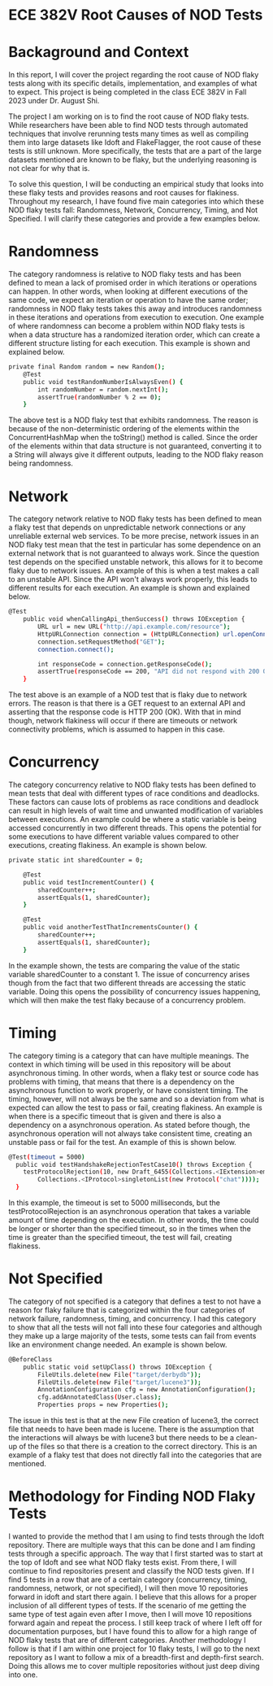 # ECE 382V Root Causes of NOD Tests

# Backaground and Context

In this report, I will cover the project regarding the root cause of NOD flaky tests along with its specific details, implementation, and examples of what to expect. This project is being completed in the class ECE 382V in Fall 2023 under Dr. August Shi. 

The project I am working on is to find the root cause of NOD flaky tests. While researchers have been able to find NOD tests through automated techniques that involve rerunning tests many times as well as compiling them into large datasets like Idoft and FlakeFlagger, the root cause of these tests is still unknown. More specifically, the tests that are a part of the large datasets mentioned are known to be flaky, but the underlying reasoning is not clear for why that is. 

To solve this question, I will be conducting an empirical study that looks into these flaky tests and provides reasons and root causes for flakiness. Throughout my research, I have found five main categories into which these NOD flaky tests fall: Randomness, Network, Concurrency, Timing, and Not Specified. I will clarify these categories and provide a few examples below.

# Randomness

The category randomness is relative to NOD flaky tests and has been defined to mean a lack of promised order in which iterations or operations can happen. In other words, when looking at different executions of the same code, we expect an iteration or operation to have the same order; randomness in NOD flaky tests takes this away and introduces randomness in these iterations and operations from execution to execution. One example of where randomness can become a problem within NOD flaky tests is when a data structure has a randomized iteration order, which can create a different structure listing for each execution. This example is shown and explained below.

```bash
private final Random random = new Random();
    @Test
    public void testRandomNumberIsAlwaysEven() {
        int randomNumber = random.nextInt();
        assertTrue(randomNumber % 2 == 0);  
    }
```
The above test is a NOD flaky test that exhibits randomness. The reason is because of the non-deterministic ordering of the elements within the ConcurrentHashMap when the toString() method is called. Since the order of the elements within that data structure is not guaranteed, converting it to a String will always give it different outputs, leading to the NOD flaky reason being randomness.

# Network

The category network relative to NOD flaky tests has been defined to mean a flaky test that depends on unpredictable network connections or any unreliable external web services. To be more precise, network issues in an NOD flaky test mean that the test in particular has some dependence on an external network that is not guaranteed to always work. Since the question test depends on the specified unstable network, this allows for it to become flaky due to network issues. An example of this is when a test makes a call to an unstable API. Since the API won't always work properly, this leads to different results for each execution. An example is shown and explained below.

```bash
@Test
    public void whenCallingApi_thenSuccess() throws IOException {
        URL url = new URL("http://api.example.com/resource");
        HttpURLConnection connection = (HttpURLConnection) url.openConnection();
        connection.setRequestMethod("GET");
        connection.connect();

        int responseCode = connection.getResponseCode();
        assertTrue(responseCode == 200, "API did not respond with 200 OK");
    }
```
The test above is an example of a NOD test that is flaky due to network errors. The reason is that there is a GET request to an external API and asserting that the response code is HTTP 200 (OK). With that in mind though, network flakiness will occur if there are timeouts or network connectivity problems, which is assumed to happen in this case.

# Concurrency

The category concurrency relative to NOD flaky tests has been defined to mean tests that deal with different types of race conditions and deadlocks. These factors can cause lots of problems as race conditions and deadlock can result in high levels of wait time and unwanted modification of variables between executions. An example could be where a static variable is being accessed concurrently in two different threads. This opens the potential for some executions to have different variable values compared to other executions, creating flakiness. An example is shown below.

```bash
private static int sharedCounter = 0;

    @Test
    public void testIncrementCounter() {
        sharedCounter++;
        assertEquals(1, sharedCounter);
    }

    @Test
    public void anotherTestThatIncrementsCounter() {
        sharedCounter++;
        assertEquals(1, sharedCounter);
    }
```

In the example shown, the tests are comparing the value of the static variable sharedCounter to a constant 1. The issue of concurrency arises though from the fact that two different threads are accessing the static variable. Doing this opens the possibility of concurrency issues happening, which will then make the test flaky because of a concurrency problem.

# Timing

The category timing is a category that can have multiple meanings. The context in which timing will be used in this repository will be about asynchronous timing. In other words, when a flaky test or source code has problems with timing, that means that there is a dependency on the asynchronous function to work properly, or have consistent timing. The timing, however, will not always be the same and so a deviation from what is expected can allow the test to pass or fail, creating flakiness. An example is when there is a specific timeout that is given and there is also a dependency on a asynchronous operation. As stated before though, the asynchronous operation will not always take consistent time, creating an unstable pass or fail for the test. An example of this is shown below.

```bash
@Test(timeout = 5000)
  public void testHandshakeRejectionTestCase10() throws Exception {
    testProtocolRejection(10, new Draft_6455(Collections.<IExtension>emptyList(),
        Collections.<IProtocol>singletonList(new Protocol("chat"))));
  }
```

In this example, the timeout is set to 5000 milliseconds, but the testProtocolRejection is an asynchronous operation that takes a variable amount of time depending on the execution. In other words, the time could be longer or shorter than the specified timeout, so in the times when the time is greater than the specified timeout, the test will fail, creating flakiness.

# Not Specified

The category of not specified is a category that defines a test to not have a reason for flaky failure that is categorized within the four categories of network failure, randomness, timing, and concurrency. I had this category to show that all the tests will not fall into these four categories and although they make up a large majority of the tests, some tests can fail from events like an environment change needed. An example is shown below.

```bash
@BeforeClass
    public static void setUpClass() throws IOException {
        FileUtils.delete(new File("target/derbydb"));
        FileUtils.delete(new File("target/lucene3"));
        AnnotationConfiguration cfg = new AnnotationConfiguration();
        cfg.addAnnotatedClass(User.class);
        Properties props = new Properties();
```
The issue in this test is that at the new File creation of lucene3, the correct file that needs to have been made is lucene. There is the assumption that the interactions will always be with lucene3 but there needs to be a clean-up of the files so that there is a creation to the correct directory. This is an example of a flaky test that does not directly fall into the categories that are mentioned.

# Methodology for Finding NOD Flaky Tests

I wanted to provide the method that I am using to find tests through the Idoft repository. There are multiple ways that this can be done and I am finding tests through a specific approach. The way that I first started was to start at the top of Idoft and see what NOD flaky tests exist. From there, I will continue to find repositories present and classify the NOD tests given. If I find 5 tests in a row that are of a certain category (concurrency, timing, randomness, network, or not specified), I will then move 10 repositories forward in idoft and start there again. I believe that this allows for a proper inclusion of all different types of tests. If the scenario of me getting the same type of test again even after I move, then I will move 10 repositions forward again and repeat the process. I still keep track of where I left off for documentation purposes, but I have found this to allow for a high range of NOD flaky tests that are of different categories. Another methodology I follow is that if I am within one project for 10 flaky tests, I will go to the next repository as I want to follow a mix of a breadth-first and depth-first search. Doing this allows me to cover multiple repositories without just deep diving into one.
